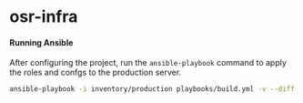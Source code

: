 # osr-infra

#### Running Ansible
After configuring the project, run the `ansible-playbook` command to apply the roles and confgs to the production server.

```sh
ansible-playbook -i inventory/production playbooks/build.yml -v --diff
```
